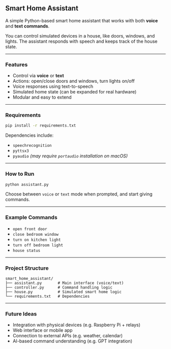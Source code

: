 ## Smart Home Assistant

A simple Python-based smart home assistant that works with both **voice** and **text commands**.

You can control simulated devices in a house, like doors, windows, and lights. The assistant responds with speech and keeps track of the house state.

---

### Features

- Control via **voice** or **text**
- Actions: open/close doors and windows, turn lights on/off
- Voice responses using text-to-speech
- Simulated home state (can be expanded for real hardware)
- Modular and easy to extend

---

### Requirements

```bash
pip install -r requirements.txt
```

Dependencies include:

- `speechrecognition`
- `pyttsx3`
- `pyaudio` *(may require `portaudio` installation on macOS)*

---

### How to Run

```bash
python assistant.py
```

Choose between `voice` or `text` mode when prompted, and start giving commands.

---

### Example Commands

- `open front door`
- `close bedroom window`
- `turn on kitchen light`
- `turn off bedroom light`
- `house status`

---

### Project Structure

```
smart_home_assistant/
├── assistant.py       # Main interface (voice/text)
├── controller.py      # Command handling logic
├── house.py           # Simulated smart home logic
└── requirements.txt   # Dependencies
```

---

### Future Ideas

- Integration with physical devices (e.g. Raspberry Pi + relays)
- Web interface or mobile app
- Connection to external APIs (e.g. weather, calendar)
- AI-based command understanding (e.g. GPT integration)
